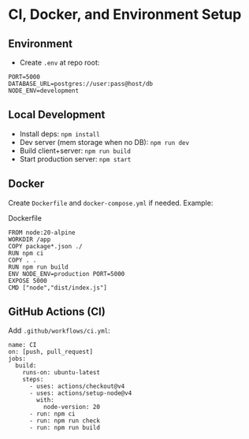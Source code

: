 # CI, Docker, and Environment Setup

## Environment

- Create `.env` at repo root:
```
PORT=5000
DATABASE_URL=postgres://user:pass@host/db
NODE_ENV=development
```

## Local Development

- Install deps: `npm install`
- Dev server (mem storage when no DB): `npm run dev`
- Build client+server: `npm run build`
- Start production server: `npm start`

## Docker

Create `Dockerfile` and `docker-compose.yml` if needed. Example:

Dockerfile
```
FROM node:20-alpine
WORKDIR /app
COPY package*.json ./
RUN npm ci
COPY . .
RUN npm run build
ENV NODE_ENV=production PORT=5000
EXPOSE 5000
CMD ["node","dist/index.js"]
```

## GitHub Actions (CI)

Add `.github/workflows/ci.yml`:
```
name: CI
on: [push, pull_request]
jobs:
  build:
    runs-on: ubuntu-latest
    steps:
      - uses: actions/checkout@v4
      - uses: actions/setup-node@v4
        with:
          node-version: 20
      - run: npm ci
      - run: npm run check
      - run: npm run build
```

